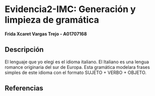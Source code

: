 # Evidencia2-IMC: Generación y limpieza de gramática
**Frida Xcaret Vargas Trejo - A01707168**
## Descripción

El lenguaje que yo elegi es el idioma italiano. El Italiano es una lengua romance originaria del sur de Europa. Esta gramática modelara frases simples de este idioma con el formato SUJETO + VERBO + OBJETO.

## Referencias
